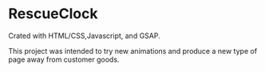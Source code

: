 # RescueClock
Crated with HTML/CSS,Javascript, and GSAP.

This project was intended to try new animations and produce a new type of page away from customer goods. 
